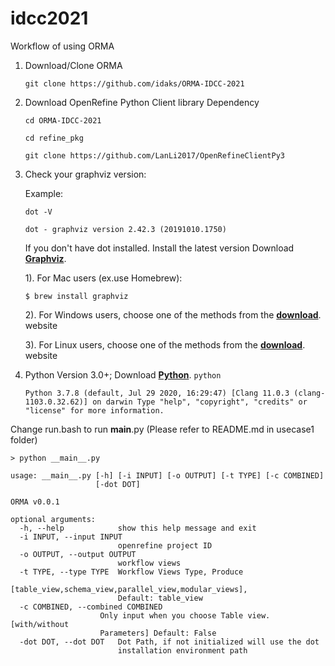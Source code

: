 # idcc2021

Workflow of using ORMA

1. Download/Clone ORMA 

     `git clone https://github.com/idaks/ORMA-IDCC-2021`

2. Download OpenRefine Python Client library Dependency

     `cd ORMA-IDCC-2021`
     
     `cd refine_pkg`
     
     `git clone https://github.com/LanLi2017/OpenRefineClientPy3`


3. Check your graphviz version:
   
   Example:
   
     `dot -V`
  
     `dot - graphviz version 2.42.3 (20191010.1750)`
     
      
   If you don't have dot installed. Install the latest version Download **[Graphviz](https://www.graphviz.org/download/)**.


    1). For Mac users (ex.use Homebrew):
    
    `$ brew install graphviz`
    
    
    2). For Windows users, choose one of the methods from the **[download](https://www.graphviz.org/download/)**. website
    
    
    3). For Linux users, choose one of the methods from the **[download](https://www.graphviz.org/download/)**. website
    
    
4. Python Version 3.0+; Download **[Python](https://www.python.org/downloads/)**.
   `python`
   
    `Python 3.7.8 (default, Jul 29 2020, 16:29:47)
    [Clang 11.0.3 (clang-1103.0.32.62)] on darwin
    Type "help", "copyright", "credits" or "license" for more information.
`

Change run.bash to run __main__.py (Please refer to README.md in usecase1 folder)

`> python __main__.py `

    usage: __main__.py [-h] [-i INPUT] [-o OUTPUT] [-t TYPE] [-c COMBINED]
                       [-dot DOT]
    
    ORMA v0.0.1
    
    optional arguments:
      -h, --help            show this help message and exit
      -i INPUT, --input INPUT
                            openrefine project ID
      -o OUTPUT, --output OUTPUT
                            workflow views
      -t TYPE, --type TYPE  Workflow Views Type, Produce
                            [table_view,schema_view,parallel_view,modular_views],
                            Default: table_view
      -c COMBINED, --combined COMBINED
                        Only input when you choose Table view. [with/without
                        Parameters] Default: False
      -dot DOT, --dot DOT   Dot Path, if not initialized will use the dot
                            installation environment path
